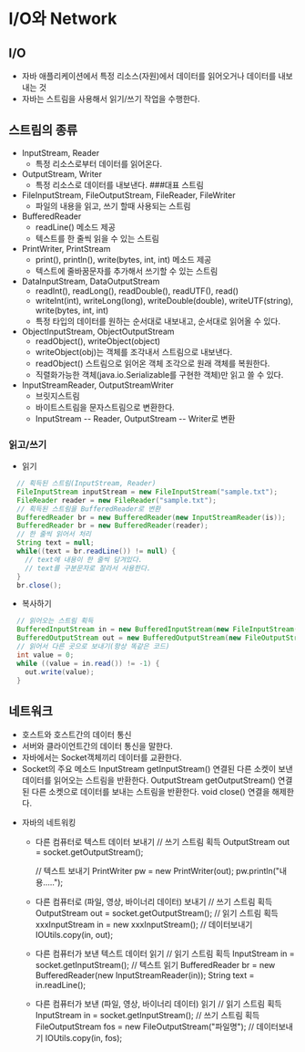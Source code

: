 # I/O와 Network
## I/O
- 자바 애플리케이션에서 특정 리소스(자원)에서 데이터를 읽어오거나 데이터를 내보내는 것
- 자바는 스트림을 사용해서 읽기/쓰기 작업을 수행한다.
## 스트림의 종류
- InputStream, Reader	
  - 특정 리소스로부터 데이터를 읽어온다.
- OutputStream, Writer
  - 특정 리소스로 데이터를 내보낸다.
###대표 스트림
- FileInputStream, FileOutputStream, FileReader, FileWriter
  - 파일의 내용을 읽고, 쓰기 할때 사용되는 스트림
- BufferedReader
  - readLine() 메소드 제공
  - 텍스트를 한 줄씩 읽을 수 있는 스트림
- PrintWriter, PrintStream 
  - print(), println(), write(bytes, int, int) 메소드 제공
  - 텍스트에 줄바꿈문자를 추가해서 쓰기할 수 있는 스트림
- DataInputStream, DataOutputStream
  - readInt(), readLong(), readDouble(), readUTF(), read()
  - writeInt(int), writeLong(long), writeDouble(double), writeUTF(string), write(bytes, int, int)
  - 특정 타입의 데이터를 원하는 순서대로 내보내고, 순서대로 읽어올 수 있다.
- ObjectInputStream, ObjectOutputStream
  - readObject(),  writeObject(object)
  - writeObject(obj)는 객체를 조각내서 스트림으로 내보낸다.
  - readObject() 스트림으로 읽어온 객체 조각으로 원래 객체를 복원한다.
  - 직렬화가능한 객체(java.io.Serializable를 구현한 객체)만 읽고 쓸 수 있다.
- InputStreamReader, OutputStreamWriter
  - 브릿지스트림
  - 바이트스트림을 문자스트림으로 변환한다.
  - InputStream -- Reader, OutputStream -- Writer로 변환
### 읽고/쓰기
- 읽기 
```java
  // 획득된 스트림(InputStream, Reader)
  FileInputStream inputStream = new FileInputStream("sample.txt");
  FileReader reader = new FileReader("sample.txt");
  // 획득된 스트림을 BufferedReader로 변환
  BufferedReader br = new BufferedReader(new InputStreamReader(is));
  BufferedReader br = new BufferedReader(reader);
  // 한 줄씩 읽어서 처리
  String text = null;
  while((text = br.readLine()) != null) {
    // text에 내용이 한 줄씩 담겨있다.
    // text를 구분문자로 잘라서 사용한다.
  }
  br.close();
```

- 복사하기
```java
  // 읽어오는 스트림 획득
  BufferedInputStream in = new BufferedInputStream(new FileInputStream("sample.png"));
  BufferedOutputStream out = new BufferedOutputStream(new FileOutputStream("sample_backup.png"));
  // 읽어서 다른 곳으로 보내기(항상 똑같은 코드)
  int value = 0;
  while ((value = in.read()) != -1) {
    out.write(value);
  }
```

## 네트워크
- 호스트와 호스트간의 데이터 통신
- 서버와 클라이언트간의 데이터 통신을 말한다.
- 자바에서는 Socket객체끼리 데이터를 교환한다.
- Socket의 주요 메소드
	InputStream getInputStream()
		연결된 다른 소켓이 보낸 데이터를 읽어오는 스트림을 반환한다.
	OutputStream getOutputStream()
		연결된 다른 소켓으로 데이터를 보내는 스트림을 반환한다.
	void close()
		연결을 해제한다.
* 자바의 네트워킹
	- 다른 컴퓨터로 텍스트 데이터 보내기
		// 쓰기 스트림 획득
		OutputStream out = socket.getOutputStream();

		// 텍스트 보내기
		PrintWriter pw = new PrintWriter(out);
		pw.println("내용.....");	

	- 다른 컴퓨터로 (파일, 영상, 바이너리 데이터) 보내기
		// 쓰기 스트림 획득
		OutputStream out = socket.getOutputStream();
		// 읽기 스트림 획득
		xxxInputStream in = new xxxInputStream();
		// 데이터보내기
		IOUtils.copy(in, out);

	- 다른 컴퓨터가 보낸 텍스트 데이터 읽기 
		// 읽기 스트림 획득
		InputStream in = socket.getInputStream();
		// 텍스트 읽기
		BufferedReader br = new BufferedReader(new InputStreamReader(in));
		String text = in.readLine();

	- 다른 컴퓨터가 보낸 (파일, 영상, 바이너리 데이터) 읽기
		// 읽기 스트림 획득
		InputStream in = socket.getInputStream();
		// 쓰기 스트림 획득
		FileOutputStream fos = new FileOutputStream("파일명");
		// 데이터보내기
		IOUtils.copy(in, fos);
